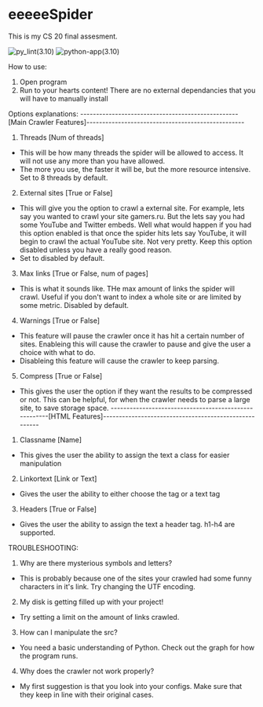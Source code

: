 # eeeeeSpider
This is my CS 20 final assesment. 

![py_lint(3.10)](https://github.com/eeei3/eeeeeSpider/actions/workflows/pylint.yml/badge.svg)
![python-app(3.10)](https://github.com/eeei3/eeeeeSpider/actions/workflows/python-app.yml/badge.svg)

How to use:
1. Open program
2. Run to your hearts content! There are no external dependancies that you will have to manually install

Options explanations:
--------------------------------------------------[Main Crawler Features]--------------------------------------------------
1. Threads [Num of threads]
- This will be how many threads the spider will be allowed to access. It will not use any more than you have allowed.
- The more you use, the faster it will be, but the more resource intensive. Set to 8 threads by default.
2. External sites [True or False]
- This will give you the option to crawl a external site. For example, lets say you wanted to crawl your site gamers.ru. But the lets say you had some YouTube and Twitter embeds. Well what would happen if you had this option enabled is that once the spider hits lets say YouTube, it will begin to crawl the actual YouTube site. Not very pretty. Keep this option disabled unless you have a really good reason.
- Set to disabled by default.
3. Max links [True or False, num of pages]
- This is what it sounds like. THe max amount of links the spider will crawl. Useful if you don't want to index a whole site or are limited by some metric. Disabled by default.
4. Warnings [True or False]
- This feature will pause the crawler once it has hit a certain number of sites. Enableing this will cause the crawler to pause and give the user
  a choice with what to do.
- Disableing this feature will cause the crawler to keep parsing.
5. Compress [True or False]
- This gives the user the option if they want the results to be compressed or not. This can be helpful, for when the crawler needs to parse a large site, to save storage space.
------------------------------------------------------[HTML Features]------------------------------------------------------
1. Classname [Name]
- This gives the user the ability to assign the text a class for easier manipulation
2. Linkortext [Link or Text]
- Gives the user the ability to either choose the <a> tag or a text tag
3. Headers [True or False]
- Gives the user the ability to assign the text a header tag. h1-h4 are supported.



TROUBLESHOOTING:
1. Why are there mysterious symbols and letters?
- This is probably because one of the sites your crawled had some funny characters in it's link. Try changing the UTF encoding.
2. My disk is getting filled up with your project!
- Try setting a limit on the amount of links crawled.
3. How can I manipulate the src?
- You need a basic understanding of Python. Check out the graph for how the program runs.
4. Why does the crawler not work properly?
- My first suggestion is that you look into your configs. Make sure that they keep in line with their original cases.
